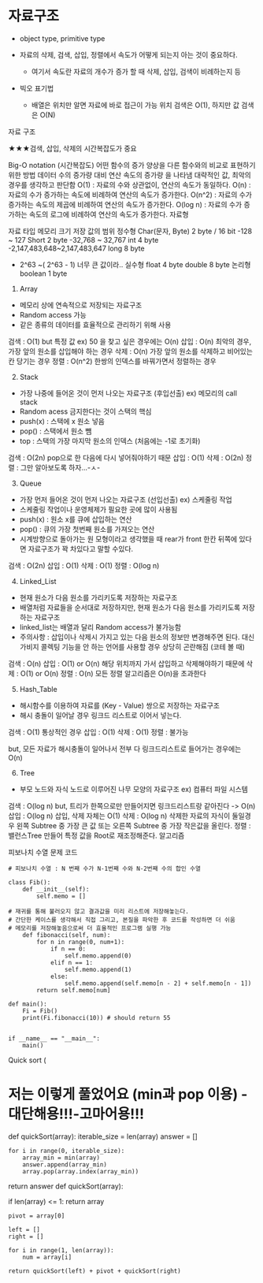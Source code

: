 # 자료구조
* object type, primitive type

* 자료의 삭제, 검색, 삽입, 정렬에서 속도가 어떻게 되는지 아는 것이 중요하다.
    * 여기서 속도란 자료의 개수가 증가 할 때 삭제, 삽입, 검색이 비례하는지 등
* 빅오 표기법
    * 배열은 위치만 알면 자료에 바로 접근이 가능 위치 검색은 O(1), 하지만 값 검색은 O(N)



자료 구조 


★★★검색, 삽입, 삭제의 시간복잡도가 중요

Big-O notation (시간복잡도)
어떤 함수의 증가 양상을 다른 함수와의 비교로 표현하기 위한 방법
데이터 수의 증가량 대비 연산 속도의 증가량 을 나타냄
대략적인 값, 최악의 경우를 생각하고 판단함
O(1) : 자료의 수와 상관없이, 연산의 속도가 동일하다.
O(n) : 자료의 수가 증가하는 속도에 비례하여 연산의 속도가 증가한다.
O(n^2) : 자료의 수가 증가하는 속도의 제곱에 비례하여 연산의 속도가 증가한다.
O(log n) : 자료의 수가 증가하는 속도의 로그에 비례하여 연산의 속도가 증가한다.
자료형



자료 타입
메모리 크기
저장 값의 범위
정수형
Char(문자, Byte)
2 byte  / 16 bit
-128 ~ 127
Short
2 byte
-32,768 ~ 32,767
int
4 byte
-2,147,483,648~2,147,483,647
long
8 byte
-  2^63 ~( 2^63 - 1)
너무 큰 값이라.. 
실수형
float
4 byte
double
8 byte
논리형
boolean
1 byte





1. Array
- 메모리 상에 연속적으로 저장되는 자료구조
- Random access 가능
- 같은 종류의 데이터를 효율적으로 관리하기 위해 사용  

검색 : O(1) but 특정 값 ex) 50 을 찾고 싶은 경우에는 O(n)
삽입 : O(n) 최악의 경우, 가장 앞의 원소를 삽입해야 하는 경우
삭제 : O(n) 가장 앞의 원소를 삭제하고 비어있는 칸 당기는 경우
정렬 : O(n^2) 한쌍의 인덱스를 바꿔가면서 정렬하는 경우


2. Stack
- 가장 나중에 들어온 것이 먼저 나오는 자료구조 (후입선출)  ex) 메모리의 call stack
- Random acess 금지한다는 것이 스택의 핵심  
- push(x) : 스택에 x 원소 넣음
- pop() : 스택에서 원소 뺌
- top : 스택의 가장 마지막 원소의 인덱스 (처음에는 -1로 초기화)

검색 : O(2n) pop으로 한 다음에 다시 넣어줘야하기 때문
삽입 : O(1)
삭제 : O(2n)
정렬 : 그만 알아보도록 하자…-ㅅ-


3. Queue
- 가장 먼저 들어온 것이 먼저 나오는 자료구조 (선입선출) ex) 스케줄링 작업
- 스케줄링 작업이나 운영체제가 필요한 곳에 많이 사용됨
- push(x) : 원소 x를 큐에 삽입하는 연산
- pop() : 큐의 가장 첫번째 원소를 가져오는 연산
- 시계방향으로 돌아가는 원 모형이라고 생각했을 때 rear가 front 한칸 뒤쪽에 있다면 자료구조가 꽉 차있다고 말할 수있다.

검색 : O(2n)
삽입 : O(1)
삭제 : O(1)
정렬 : O(log n)

4. Linked_List
- 현재 원소가 다음 원소를 가리키도록 저장하는 자료구조  
- 배열처럼 자료들을 순서대로 저장하지만, 현재 원소가 다음 원소를 가리키도록 저장하는 자료구조  
- linked_list는 배열과 달리 Random access가 불가능함  
- 주의사항 : 삽입이나 삭제시 가지고 있는 다음 원소의 정보만 변경해주면 된다.  대신 가비지 콜렉팅 기능을 안 하는 언어를 사용할 경우 상당히 곤란해짐 (코테 볼 때)


검색 : O(n)
삽입 : O(1) or O(n) 해당 위치까지 가서 삽입하고 삭제해야하기 때문에
삭제 : O(1) or O(n)
정렬 : O(n) 모든 정렬 알고리즘은 O(n)을 초과한다


5. Hash_Table
- 해시함수를 이용하여 자료를 (Key - Value) 쌍으로 저장하는 자료구조
- 해시 충돌이 일어날 경우 링크드 리스트로 이어서 넣는다.

검색 : O(1) 통상적인 경우
삽입 : O(1)
삭제 : O(1)
정렬 : 불가능

but, 모든 자료가 해시충돌이 일어나서 전부 다 링크드리스트로 들어가는 경우에는 O(n)


6. Tree
- 부모 노드와 자식 노드로 이루어진 나무 모양의 자료구조 ex) 컴퓨터 파일 시스템

검색 : O(log n) but, 트리가 한쪽으로만 만들어지면 링크드리스트랑 같아진다 -> O(n)
삽입 : O(log n) 삽입, 삭제 자체는 O(1)
삭제 : O(log n) 삭제한 자료의 자식이 둘일경우 왼쪽 Subtree 중 가장 큰 값 또는 오른쪽 Subtree 중 가장 작은값을 올린다.
정렬 : 밸런스Tree 만들어 특정 값을 Root로 재조정해준다.
알고리즘

피보나치 수열 문제  코드
```  
# 피보나치 수열 : N 번째 수가 N-1번째 수와 N-2번째 수의 합인 수열

class Fib():
    def __init__(self):
        self.memo = []

# 재귀를 통해 불러오지 않고 결과값을 미리 리스트에 저장해놓는다.   
# 간단한 케이스를 생각해서 직접 그리고, 본질을 파악한 후 코드를 작성하면 더 쉬움
# 메모리를 저장해놓음으로써 더 효율적인 프로그램 실행 가능  
    def fibonacci(self, num): 
        for n in range(0, num+1): 
            if n == 0:
                self.memo.append(0)
            elif n == 1:
                self.memo.append(1)
            else:
                self.memo.append(self.memo[n - 2] + self.memo[n - 1])  
        return self.memo[num]
        
def main():
    Fi = Fib()
    print(Fi.fibonacci(10)) # should return 55


if __name__ == "__main__":
    main()
```  

Quick sort ( 
# 저는 이렇게 풀었어요 (min과 pop 이용) - 대단해용!!!-고마어용!!!
def quickSort(array):
    iterable_size = len(array)
    answer = []

    for i in range(0, iterable_size):
        array_min = min(array)
        answer.append(array_min)
        array.pop(array.index(array_min)) 

return answer
def quickSort(array):
    
   if len(array) <= 1:
        return array
    
    pivot = array[0]
    
    left = []
    right = []
    
    for i in range(1, len(array)):
        num = array[i]
        
    return quickSort(left) + pivot + quickSort(right)



 

